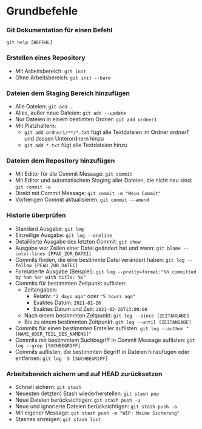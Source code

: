 # Grundbefehle

### Git Dokumentation für einen Befehl
`git help [BEFEHL]`

### Erstellen eines Repository
* Mit Arbeitsbereich: `git init`
* Ohne Arbeitsbereich: `git init --bare`

### Dateien dem Staging Bereich hinzufügen
* Alle Dateien: `git add .`
* Alles, außer neue Dateien: `git add --update`
* Nur Dateien in einem bestimten Ordner: `git add ordner1`
* Mit Platzhaltern: 
  * `git add ordner1/**/*.txt` fügt alle Textdateien im Ordner _ordner1_ und dessen Unterordnern hinzu
  * `git add *.txt` fügt alle Textdateien hinzu

### Dateien dem Repository hinzufügen
* Mit Editor für die Commit Message: `git commit`
* Mit Editor und automatischem Staging aller Dateien, die nicht neu sind: `git commit -a`
* Direkt mit Commit Message: `git commit -m "Mein Commit"`
* Vorherigen Commit aktualisieren: `git commit --amend`

### Historie überprüfen
* Standard Ausgabe: `git log`
* Einzeilige Ausgabe: `git log --oneline`
* Detaillierte Ausgabe des letzten Commit: `git show`
* Ausgabe wer Zeilen einer Datei geändert hat und wann: `git blame --color-lines [PFAD_ZUR_DATEI]`
* Commits finden, die eine bestimmte Datei verändert haben: `git log --follow [PFAD_ZUR_DATEI]`
* Formatierte Ausgabe (Beispiel): `git log --pretty=format:"%h committed by %an %ar with title: %s"`
* Commits für bestimmten Zeitpunkt auflisten: 
  * Zeitangaben:
    * Relativ: `"2 days ago"` oder `"5 hours ago"`
    * Exaktes Datum: `2021-02-26`
    * Exaktes Datum und Zeit: `2021-02-26T13:00:00`
  * Nach einem bestimmten Zeitpunkt: `git log --since [ZEITANGABE]`
  * Bis zu einem bestimmten Zeitpunkt: `git log --until [ZEITANGABE]`
* Commits für einen bestimmten Ersteller auflisten: `git log --author "[NAME_ODER_TEIL_DES_NAMENS]"`
* Commits mit bestimmtem Suchbegriff in Commit Message auflisten: `git log --grep [SUCHBEGRIFF]`
* Commits auflisten, die bestimmten Begriff in Dateien hinzufügen oder entfernen: `git log -S [SUCHBEGRIFF]`

### Arbeitsbereich sichern und auf HEAD zurücksetzen
* Schnell sichern: `git stash`
* Neuesten (letzten) Stash wiederherstellen: `git stash pop`
* Neue Dateien berücksichtigen: `git stash push -u`
* Neue und ignorierte Dateien berücksichtigen: `git stash push -a`
* Mit eigener Message: `git stash push -m "WIP: Meine Sicherung"`
* Stashes anzeigen: `git stash list`
